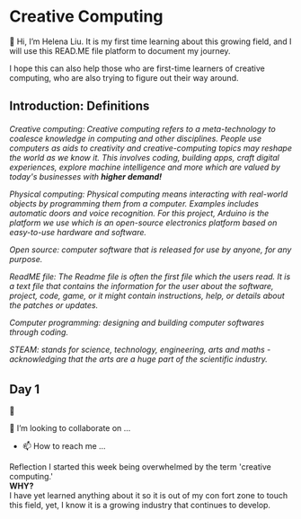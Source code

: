 <h1>Creative Computing</h1>
👋 Hi, I’m Helena Liu. It is my first time learning about this growing field, and I will use this READ.ME file platform to document my journey. 
<p> I hope this can also help those who are first-time learners of creative computing, who are also trying to figure out their way around. 


## Introduction: Definitions
<h6> <p> Creative computing: Creative computing refers to a meta-technology to coalesce knowledge in computing and other disciplines. People use computers as aids to creativity and creative-computing topics may reshape the world as we know it. This involves coding, building apps, craft digital experiences, explore machine intelligence and more which are valued by today's businesses with <strong> higher demand!</strong> <br>
<p> Physical computing: Physical computing means interacting with real-world objects by programming them from a computer. Examples includes automatic doors and voice recognition. For this project, Arduino is the platform we use which is an open-source electronics platform based on easy-to-use hardware and software. 
<p> Open source: computer software that is released for use by anyone, for any purpose. 
<p> ReadME file: The Readme file is often the first file which the users read. It is a text file that contains the information for the user about the software, project, code,
game, or it might contain instructions, help, or details about the patches or updates. 
<p> Computer programming: designing and building computer softwares through coding.
<p> STEAM: stands for science, technology, engineering, arts and maths - acknowledging that the arts are a huge part of the scientific industry.</h6>

## Day 1


🌱 

💞️ I’m looking to collaborate on ...
- 📫 How to reach me ...

<!---
LIUCHIH/LIUCHIH is a ✨ special ✨ repository because its `README.md` (this file) appears on your GitHub profile.
You can click the Preview link to take a look at your changes.
--->
Reflection
 I started this week being overwhelmed by the term 'creative computing.' <br> 
<strong> WHY? </strong> <br> I have yet learned anything about it so it is out of my con fort zone to touch this field, yet, I know it is a growing industry that continues to develop. <br>
